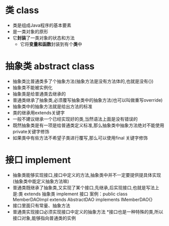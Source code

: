 # 类 class

  * 类是组成Java程序的基本要素
  * 是一类对象的原形
  * 它**封装**了一类对象的状态和方法
     * 它将**变量和函数**封装到有个**类**中
# 抽象类 abstract class

  * 抽象类比普通类多了个抽象方法(抽象方法是没有方法体的,也就是没有{})
  * 抽象类不能被实例化
  * 抽象类是给普通类去继承的
  * 普通类继承了抽象类,必须覆写抽象类中的抽象方法(也可以叫做重写override)
  * 抽象类中的抽象方法就是给出方法的标准
  * 类的继承用extends关键字
  * 一般不建议继承一个已经实现好的类,当然语法上面是没有错误的
  * 既然抽象类是有一项是给普通类定义标准,那么抽象类中抽象方法绝对不能使用private关键字修饰
  * 如果类中有些方法不希望子类进行覆写,那么可以使用final 关键字修饰

# 接口 implement

  * 抽象类能够实现接口,接口中定义的方法,抽象类中并不一定要提供提具体实现(抽象类中能定义抽象方法嘛)
  * 普通类既继承了抽象类,又实现了某个接口,先继承,后实现接口,也就是写法上是:类 extends 抽象类 implement 接口
    案例：public class MemberDAOImpl extends AbstractDAO implements IMemberDAO{}
  * 接口里面只有常量、抽象方法
  * 普通类实现接口必须实现接口中定义的抽象方法
  *接口也是一种特殊的类,所以接口对象,能够指向普通类的实例
  
